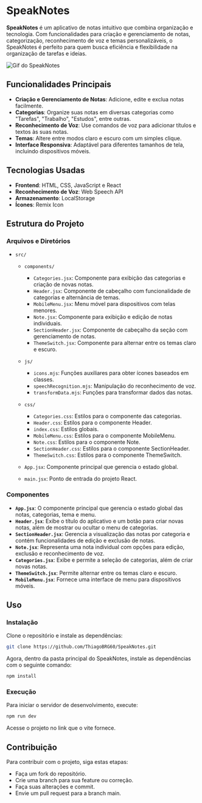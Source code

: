 # SpeakNotes

**SpeakNotes** é um aplicativo de notas intuitivo que combina organização e tecnologia. Com funcionalidades para criação e gerenciamento de notas, categorização, reconhecimento de voz e temas personalizáveis, o SpeakNotes é perfeito para quem busca eficiência e flexibilidade na organização de tarefas e ideias.

![Gif do SpeakNotes](./src/assets/README/speaknotes.gif)

## Funcionalidades Principais

- **Criação e Gerenciamento de Notas**: Adicione, edite e exclua notas facilmente.
- **Categorias**: Organize suas notas em diversas categorias como "Tarefas", "Trabalho", "Estudos", entre outras.
- **Reconhecimento de Voz**: Use comandos de voz para adicionar títulos e textos às suas notas.
- **Temas**: Altere entre modos claro e escuro com um simples clique.
- **Interface Responsiva**: Adaptável para diferentes tamanhos de tela, incluindo dispositivos móveis.

## Tecnologias Usadas

- **Frontend**: HTML, CSS, JavaScript e React
- **Reconhecimento de Voz**: Web Speech API
- **Armazenamento**: LocalStorage
- **Ícones**: Remix Icon

## Estrutura do Projeto

### Arquivos e Diretórios

- `src/`
  - `components/`
    - `Categories.jsx`: Componente para exibição das categorias e criação de novas notas.
    - `Header.jsx`: Componente de cabeçalho com funcionalidade de categorias e alternância de temas.
    - `MobileMenu.jsx`: Menu móvel para dispositivos com telas menores.
    - `Note.jsx`: Componente para exibição e edição de notas individuais.
    - `SectionHeader.jsx`: Componente de cabeçalho da seção com gerenciamento de notas.
    - `ThemeSwitch.jsx`: Componente para alternar entre os temas claro e escuro.

  - `js/`
      - `icons.mjs`: Funções auxiliares para obter ícones baseados em classes.
      - `speechRecognition.mjs`: Manipulação do reconhecimento de voz.
      - `transformData.mjs`: Funções para transformar dados das notas.
  - `css/`
    - `Categories.css`: Estilos para o componente das categorias.
    - `Header.css`: Estilos para o componente Header.
    - `index.css`: Estilos globais.
    - `MobileMenu.css`: Estilos para o componente MobileMenu.
    - `Note.css`: Estilos para o componente Note.
    - `SectionHeader.css`: Estilos para o componente SectionHeader.
    - `ThemeSwitch.css`: Estilos para o componente ThemeSwitch.
  - `App.jsx`: Componente principal que gerencia o estado global.
  - `main.jsx`: Ponto de entrada do projeto React.

### Componentes

- **`App.jsx`**: O componente principal que gerencia o estado global das notas, categorias, tema e menu.
- **`Header.jsx`**: Exibe o título do aplicativo e um botão para criar novas notas, além de mostrar ou ocultar o menu de categorias.
- **`SectionHeader.jsx`**: Gerencia a visualização das notas por categoria e contém funcionalidades de edição e exclusão de notas.
- **`Note.jsx`**: Representa uma nota individual com opções para edição, exclusão e reconhecimento de voz.
- **`Categories.jsx`**: Exibe e permite a seleção de categorias, além de criar novas notas.
- **`ThemeSwitch.jsx`**: Permite alternar entre os temas claro e escuro.
- **`MobileMenu.jsx`**: Fornece uma interface de menu para dispositivos móveis.

## Uso

### Instalação

Clone o repositório e instale as dependências:

```bash
git clone https://github.com/ThiagoBRG60/SpeakNotes.git
```
Agora, dentro da pasta principal do SpeakNotes, instale as dependências com o seguinte comando:

```bash
npm install
```

### Execução

Para iniciar o servidor de desenvolvimento, execute:

```bash
npm run dev
```
Acesse o projeto no link que o vite fornece.

## Contribuição

Para contribuir com o projeto, siga estas etapas:

- Faça um fork do repositório.
- Crie uma branch para sua feature ou correção.
- Faça suas alterações e commit.
- Envie um pull request para a branch main.